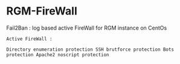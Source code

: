 # RGM-FireWall
Fail2Ban : log based active FireWall for RGM instance on CentOs

```
Active FireWall :
```
``
Directory enumeration protection
SSH brutforce protection
Bots protection
Apache2 noscript protection
``
